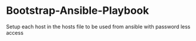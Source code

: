 # Bootstrap-Ansible-Playbook
Setup each host in the hosts file to be used from ansible with password less access
